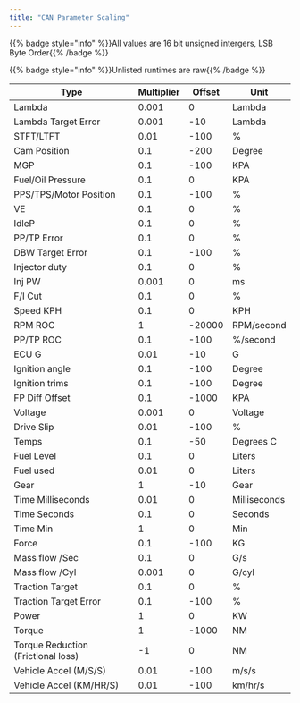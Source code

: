 ```yaml
---
title: "CAN Parameter Scaling"
---
```


{{% badge style="info" %}}All values are 16 bit unsigned intergers, LSB Byte Order{{% /badge %}} 

{{% badge style="info" %}}Unlisted runtimes are raw{{% /badge %}} 

| **Type**                           | **Multiplier** | **Offset**       | **Unit**     |
| ---------------------------------- | -------------- | ---------------- | ------------ |
| Lambda                             | 0.001          | 0                | Lambda       |
| Lambda Target Error                | 0.001          | -10              | Lambda       |
| STFT/LTFT                          | 0.01           | -100             | %            |
| Cam Position                       | 0.1            | -200             | Degree       |
| MGP                                | 0.1            | -100             | KPA          |
| Fuel/Oil Pressure                  | 0.1            | 0                | KPA          |
| PPS/TPS/Motor Position             | 0.1            | -100             | %            |
| VE                                 | 0.1            | 0                | %            |
| IdleP                              | 0.1            | 0                | %            |
| PP/TP Error                        | 0.1            | 0                | %            |
| DBW Target Error                   | 0.1            | -100             | %            |
| Injector duty                      | 0.1            | 0                | %            |
| Inj PW                             | 0.001          | 0                | ms           |
| F/I Cut                            | 0.1            | 0                | %            |
| Speed KPH                          | 0.1            | 0                | KPH          |
| RPM ROC                            | 1              | -20000           | RPM/second   |
| PP/TP ROC                          | 0.1            | -100             | %/second     |
| ECU G                              | 0.01           | -10              | G            |
| Ignition angle                     | 0.1            | -100             | Degree       |
| Ignition trims                     | 0.1            | -100             | Degree       |
| FP Diff Offset                     | 0.1            | -1000            | KPA          |
| Voltage                            | 0.001          | 0                | Voltage      |
| Drive Slip                         | 0.01           | -100             | %            |
| Temps                              | 0.1            | -50              | Degrees C    |
| Fuel Level                         | 0.1            | 0                | Liters       |
| Fuel used                          | 0.01           | 0                | Liters       |
| Gear                               | 1              | -10              | Gear         |
| Time Milliseconds                  | 0.01           | 0                | Milliseconds |
| Time Seconds                       | 0.1            | 0                | Seconds      |
| Time Min                           | 1              | 0                | Min          |
| Force                              | 0.1            | -100             | KG           |
| Mass flow /Sec                     | 0.1            | 0                | G/s          |
| Mass flow /Cyl                     | 0.001          | 0                | G/cyl        |
| Traction Target                    | 0.1            | 0                | %            |
| Traction Target Error              | 0.1            | -100             | %            |
| Power                              | 1              | 0                | KW           |
| Torque                             | 1              | -1000            | NM           |
| Torque Reduction (Frictional loss) | -1             | 0                | NM           |
| Vehicle Accel (M/S/S)              | 0.01           | -100             | m/s/s        |
| Vehicle Accel (KM/HR/S)            | 0.01           | -100             | km/hr/s      |

